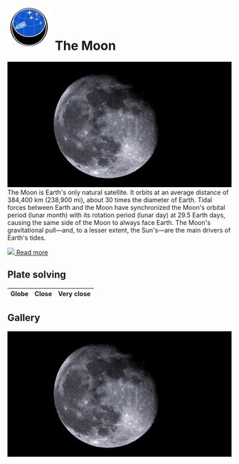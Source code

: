 # ![](../Imaging//Common/pyl-tiny.png) The Moon
![IMG](../Imaging//HD/The_Moon.jpg)
The Moon is Earth's only natural satellite. It orbits at an average distance of 384,400 km (238,900 mi), about 30 times the diameter of Earth. Tidal forces between Earth and the Moon have synchronized the Moon's orbital period (lunar month) with its rotation period (lunar day) at 29.5 Earth days, causing the same side of the Moon to always face Earth. The Moon's gravitational pull—and, to a lesser extent, the Sun's—are the main drivers of Earth's tides.

[![](/home/lcv/Dropbox/AstroPhotography//Imaging//Common/Wikipedia.png) Read more](https://en.wikipedia.org/wiki/Moon)
## Plate solving 

| Globe | Close | Very close |
| ----- | ----- | ----- |


## Gallery
![IMG](../Imaging//HD/The_Moon+01+co.jpg) 

